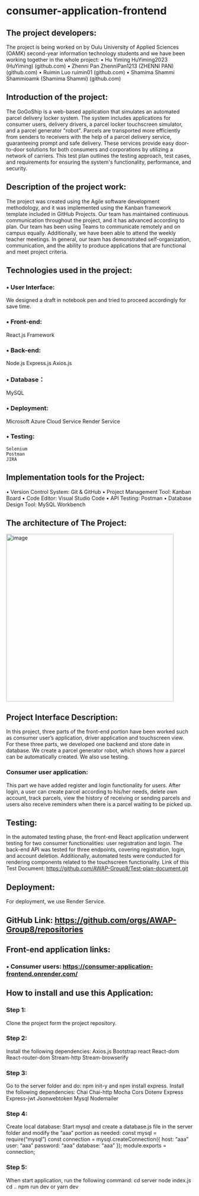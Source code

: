# consumer-application-frontend

## The project developers: 
The project is being worked on by Oulu University of Applied Sciences (OAMK) second-year information technology students and we have been working together in the whole project:
•	Hu Yiming HuYiming2023 (HuYiming) (github.com)
•	Zhenni Pan ZhenniPan1213 (ZHENNI PAN) (github.com)
•	Ruimin Luo ruimin01 (github.com)
•	Shamima Shammi Shammioamk (Shamima Shammi) (github.com)

## Introduction of the project: 
The GoGoShip is a web-based application that simulates an automated parcel delivery locker system. 
The system includes applications for consumer users, delivery drivers, a parcel locker touchscreen simulator, and a parcel generator "robot".
Parcels are transported more efficiently from senders to receivers with the help of a parcel delivery service, guaranteeing prompt and safe delivery. 
These services provide easy door-to-door solutions for both consumers and corporations by utilizing a network of carriers.
This test plan outlines the testing approach, test cases, and requirements for ensuring the system's functionality, performance, and security.  

## Description of the project work:
The project was created using the Agile software development methodology, and it was implemented using the Kanban framework template included in GitHub Projects. 
Our team has maintained continuous communication throughout the project, and it has advanced according to plan. Our team has been using Teams to communicate remotely and on campus equally. 
Additionally, we have been able to attend the weekly teacher meetings. In general, our team has demonstrated self-organization, communication, and the ability to produce applications that are functional and meet project criteria.

## Technologies used in the project:
### •	User Interface: 
   We designed a draft in notebook pen and tried to proceed accordingly for save time.
### •	Front-end:
   React.js Framework
### •	Back-end:
   Node.js
   Express.js
   Axios.js
### •	Database：
   MySQL
### •	Deployment:
   Microsoft Azure Cloud Service
  	Render Service
### •	Testing:
  	Selenium
  	Postman
  	JIRA

## Implementation tools for the Project:
•	Version Control System: Git & GitHub
•	Project Management Tool: Kanban Board
•	Code Editor: Visual Studio Code
•	API Testing: Postman
•	Database Design Tool: MySQL Workbench

## The architecture of The Project:
<img width="452" alt="image" src="https://github.com/AWAP-Group8/consumer-application-frontend/assets/143256533/3af80d1f-4ab2-4c0c-927a-69cbcc33fea9">

## Project Interface Description:
In this project, three parts of the front-end portion have been worked such as consumer user’s application, driver application and touchscreen view. For these three parts, we developed one backend and store date in database. We create a parcel generator robot, which shows how a parcel can be automatically created. We also use testing. 

### Consumer user application:
This part we have added register and login functionality for users. After login, a user can create parcel according to his/her needs, delete own account, track parcels, view the history of receiving or sending parcels and users also receive reminders when there is a parcel waiting to be picked up. 

## Testing: 
In the automated testing phase, the front-end React application underwent testing for two consumer functionalities: user registration and login. The back-end API was tested for three endpoints, covering registration, login, and account deletion. Additionally, automated tests were conducted for rendering components related to the touchscreen functionality.
Link of this Test Document:  https://github.com/AWAP-Group8/Test-plan-document.git

## Deployment:
For deployment, we use Render Service.

## GitHub Link: https://github.com/orgs/AWAP-Group8/repositories
## Front-end application links:
  ### •   Consumer users: https://consumer-application-frontend.onrender.com/

## How to install and use this Application:
### Step 1:
  Clone the project form the project repository.
  
### Step 2:
  Install the following dependencies:
    Axios.js
    Bootstrap
    react
    React-dom
    React-router-dom
    Stream-http
    Stream-browserify
    
### Step 3:
  Go to the server folder and do: npm init-y and npm install express.
  Install the following dependencies:
    Chai
    Chai-http
    Mocha
    Cors
    Dotenv
    Express
    Express-jwt
    Jsonwebtoken
    Mysql 
    Nodemailer

### Step 4:
  Create local database: Start mysql and create a database.js file in the server folder and modify the “aaa” portion as needed:
    const mysql = require(“mysql”)
    const connection = mysql.createConnection({
    host: “aaa”
    user: “aaa”
    password: “aaa”
    database: “aaa”
    });
    module.exports = connection;
    
### Step 5:
  When start application, run the following command:
    cd server
    node index.js
    cd ..
    npm run dev or yarn dev












